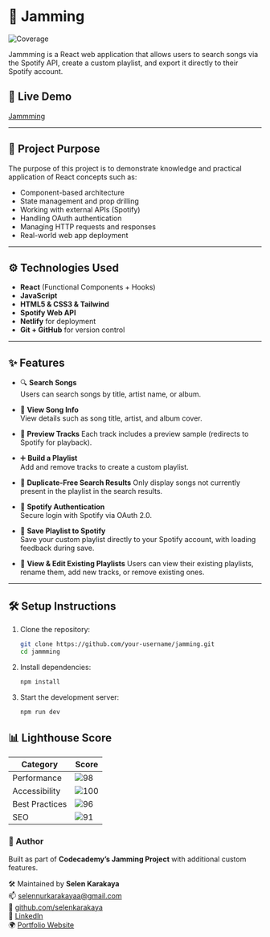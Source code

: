 # 🎵 Jamming
![Coverage](https://img.shields.io/codecov/c/github/selenkarakaya/jamming?style=flat-square)

Jammming is a React web application that allows users to search songs via the Spotify API, create a custom playlist, and export it directly to their Spotify account.

## 🔗 Live Demo

[Jammming](https://spotifyapijamming.netlify.app)

---

## 📌 Project Purpose

The purpose of this project is to demonstrate knowledge and practical application of React concepts such as:

- Component-based architecture
- State management and prop drilling
- Working with external APIs (Spotify)
- Handling OAuth authentication
- Managing HTTP requests and responses
- Real-world web app deployment

---

## ⚙️ Technologies Used

- **React** (Functional Components + Hooks)
- **JavaScript**
- **HTML5 & CSS3 & Tailwind**
- **Spotify Web API**
- **Netlify** for deployment
- **Git + GitHub** for version control

---

## ✨ Features

- 🔍 **Search Songs**  
  Users can search songs by title, artist name, or album.

- 📄 **View Song Info**  
  View details such as song title, artist, and album cover.

- 🎵 **Preview Tracks**
  Each track includes a preview sample (redirects to Spotify for playback).

- ➕ **Build a Playlist**  
  Add and remove tracks to create a custom playlist.

- 🚫 **Duplicate-Free Search Results**
  Only display songs not currently present in the playlist in the search results.

- 🔐 **Spotify Authentication**  
  Secure login with Spotify via OAuth 2.0.

- 🚀 **Save Playlist to Spotify**  
  Save your custom playlist directly to your Spotify account, with loading feedback during save.

- 📁 **View & Edit Existing Playlists**
  Users can view their existing playlists, rename them, add new tracks, or remove existing ones.

---

## 🛠 Setup Instructions

1. Clone the repository:
   ```bash
   git clone https://github.com/your-username/jamming.git
   cd jammming
   ```
2. Install dependencies:
   ```bash
   npm install
   ```
3. Start the development server:
   ```bash
   npm run dev
   ```

## 📊 Lighthouse Score

| Category       | Score                                                                 |
| -------------- | --------------------------------------------------------------------- |
| Performance    | ![98](https://img.shields.io/badge/Performance-98%25-brightgreen)     |
| Accessibility  | ![100](https://img.shields.io/badge/Accessibility-100%25-brightgreen) |
| Best Practices | ![96](https://img.shields.io/badge/Best_Practices-100%25-brightgreen) |
| SEO            | ![91](https://img.shields.io/badge/SEO-90%25-yellow)                  |

### 👤 Author

Built as part of **Codecademy’s Jamming Project** with additional custom features.

🛠 Maintained by **Selen Karakaya**  
📫 [selennurkarakayaa@gmail.com](mailto:selennurkarakayaa@gmail.com)  
🐙 [github.com/selenkarakaya](https://github.com/selenkarakaya)  
📌 [LinkedIn](https://www.linkedin.com/in/selenkarakaya/)  
🌍 [Portfolio Website](https://selenkarakaya.netlify.app/)
